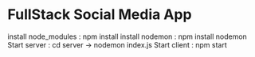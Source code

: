 # FullStack Social Media App

install node_modules : npm install
install nodemon : npm install nodemon
Start server : cd server -> nodemon index.js
Start client : npm start